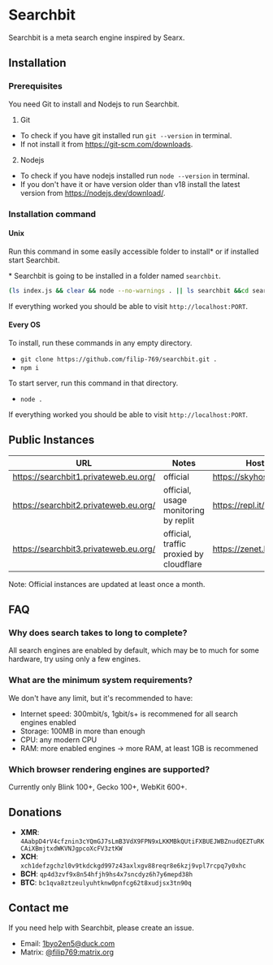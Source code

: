 # Searchbit
Searchbit is a meta search engine inspired by Searx.

## Installation

### Prerequisites
You need Git to install and Nodejs to run Searchbit.
1) Git
- To check if you have git installed run `git --version` in terminal.
- If not install it from https://git-scm.com/downloads.
2) Nodejs
- To check if you have nodejs installed run `node --version` in terminal.
- If you don't have it or have version older than v18 install the latest version from https://nodejs.dev/download/.


### Installation command
#### **Unix**
Run this command in some easily accessible folder to install* or if installed start Searchbit.

\* Searchbit is going to be installed in a folder named `searchbit`.
```bash
(ls index.js && clear && node --no-warnings . || ls searchbit &&cd searchbit && clear && node --no-warnings .) || (clear && echo "Cloning repositary" && git clone --quiet https://github.com/filip-769/searchbit.git &&cd searchbit && echo "Repositary cloned" && echo "Installing dependencies" && npm i --silent && echo "Dependencies installed" && echo "Running server" && node --no-warnings .)
```
If everything worked you should be able to visit `http://localhost:PORT`.

#### **Every OS**
To install, run these commands in any empty directory.
- `git clone https://github.com/filip-769/searchbit.git .`
- `npm i`

To start server, run this command in that directory.
- `node .`

If everything worked you should be able to visit `http://localhost:PORT`.

## Public Instances
| URL                                   | Notes                                   | Hosting                     |
|---------------------------------------|-----------------------------------------|-----------------------------|
| https://searchbit1.privateweb.eu.org/ | official                                | https://skyhosting.digital/ |
| https://searchbit2.privateweb.eu.org/ | official, usage monitoring by replit    | https://repl.it/            |
| https://searchbit3.privateweb.eu.org/ | official, traffic proxied by cloudflare | https://zenet.host/         |

Note: Official instances are updated at least once a month.

## FAQ

### Why does search takes to long to complete?
All search engines are enabled by default, which may be to much for some hardware, try using only a few engines.

### What are the minimum system requirements?
We don't have any limit, but it's recommended to have:
- Internet speed: 300mbit/s, 1gbit/s+ is recommened for all search engines enabled
- Storage: 100MB in more than enough
- CPU: any modern CPU
- RAM: more enabled engines -> more RAM, at least 1GB is recommened

### Which browser rendering engines are supported?
Currently only Blink 100+, Gecko 100+, WebKit 600+.

## Donations
- **XMR**: `4AabpD4rV4cfznin3cYQmGJ7sLmB3VdX9FPN9xLKKMBkQUtiFXBUEJWBZnudQEZTuRKCAiXBmjtxdWKVNJgpcoXcFV3ztKW`
- **XCH**: `xch1defzgchzl0v9tkdckgd997z43axlxgv88reqr8e6kzj9vpl7rcpq7y0xhc`
- **BCH**: `qp4d3zvf9x8n54hfjh9hs4x7sncdyz6h7y6mepd38h`
- **BTC**: `bc1qva8ztzeulyuhtknw0pnfcg62t8xudjsx3tn90q`

## Contact me
If you need help with Searchbit, please create an issue.
- Email: 1byo2en5@duck.com
- Matrix: [@filip769:matrix.org](https://matrix.to/#/@filip769:matrix.org)